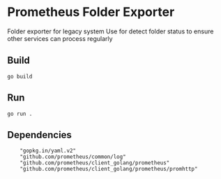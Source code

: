 # Prometheus Folder Exporter

Folder exporter for legacy system
Use for detect folder status to ensure other services can process regularly


## Build

```
go build
```

## Run

```
go run .
```

## Dependencies
```
    "gopkg.in/yaml.v2"
	"github.com/prometheus/common/log"
  	"github.com/prometheus/client_golang/prometheus"
	"github.com/prometheus/client_golang/prometheus/promhttp"
```